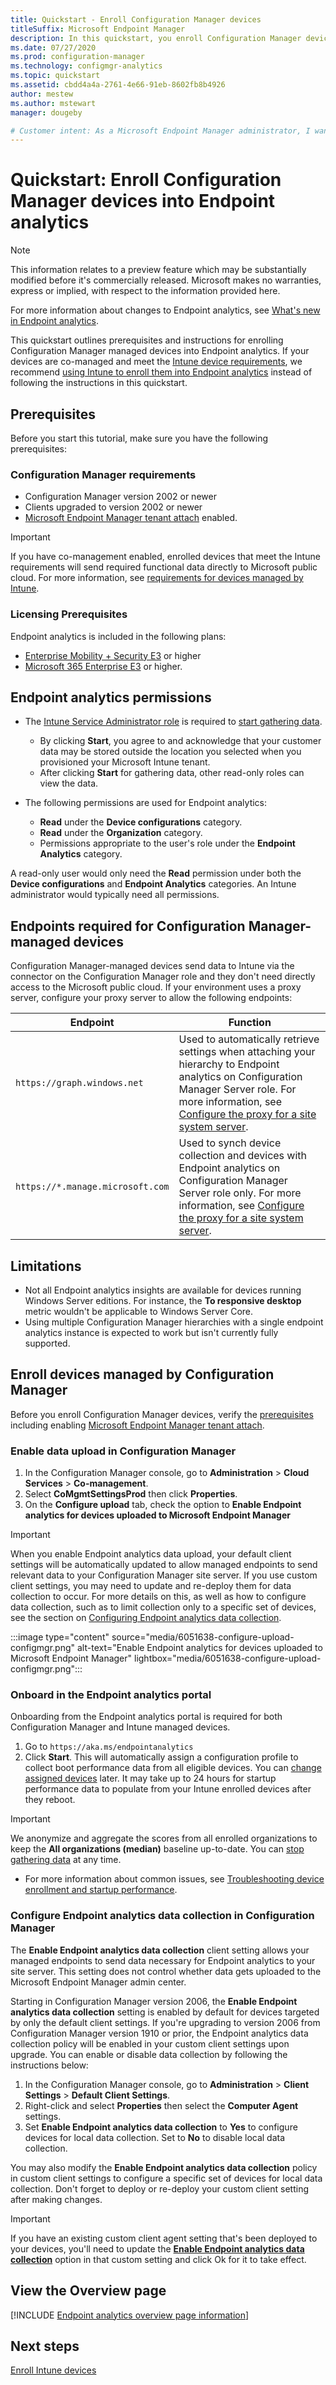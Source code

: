 ```yaml
---
title: Quickstart - Enroll Configuration Manager devices
titleSuffix: Microsoft Endpoint Manager
description: In this quickstart, you enroll Configuration Manager devices into Endpoint analytics.
ms.date: 07/27/2020
ms.prod: configuration-manager
ms.technology: configmgr-analytics
ms.topic: quickstart
ms.assetid: cbdd4a4a-2761-4e66-91eb-8602fb8b4926
author: mestew  
ms.author: mstewart
manager: dougeby

# Customer intent: As a Microsoft Endpoint Manager administrator, I want to enroll Configuration Manager devices into Endpoint analytics so that I can gain insights into the user experience.
---
```


# Quickstart: Enroll Configuration Manager devices into Endpoint analytics

> [!Note]  
> This information relates to a preview feature which may be substantially modified before it's commercially released. Microsoft makes no warranties, express or implied, with respect to the information provided here. 
>
> For more information about changes to Endpoint analytics, see [What's new in Endpoint analytics](whats-new.md). 

This quickstart outlines prerequisites and instructions for enrolling Configuration Manager managed devices into Endpoint analytics. If your devices are co-managed and meet the [Intune device requirements](enroll-intune.md#intune-device-requirements), we recommend [using Intune to enroll them into Endpoint analytics](enroll-intune.md) instead of following the instructions in this quickstart.

## <a name="bkmk_prereq"></a> Prerequisites

Before you start this tutorial, make sure you have the following prerequisites:  

### Configuration Manager requirements

- Configuration Manager version 2002 or newer
- Clients upgraded to version 2002 or newer
- [Microsoft Endpoint Manager tenant attach](../configmgr/tenant-attach/device-sync-actions.md) enabled.

> [!Important]  
> If you have co-management enabled, enrolled devices that meet the Intune requirements will send required functional data directly to Microsoft public cloud. For more information, see [requirements for devices managed by Intune](overview.md#bkmk_intune_prereq).

### Licensing Prerequisites

Endpoint analytics is included in the following plans:

- [Enterprise Mobility + Security E3](https://www.microsoftvolumelicensing.com/ProductResults.aspx?doc=Product%20Terms,OST&fid=51) or higher
- [Microsoft 365 Enterprise E3](https://www.microsoft.com/en-us/microsoft-365/enterprise?rtc=1) or higher.

## Endpoint analytics permissions

- The [Intune Service Administrator role](../intune/fundamentals/role-based-access-control.md) is required to [start gathering data](#bkmk_onboard).
   - By clicking **Start**, you agree to and acknowledge that your customer data may be stored outside the location you selected when you provisioned your Microsoft Intune tenant.
   - After clicking **Start** for gathering data, other read-only roles can view the data.

- The following permissions are used for Endpoint analytics:
   - **Read** under the **Device configurations** category.
   - **Read** under the **Organization** category. <!--temporary for pp-->
   - Permissions appropriate to the user's role under the **Endpoint Analytics** category.

A read-only user would only need the **Read** permission under both the **Device configurations** and **Endpoint Analytics** categories. An Intune administrator would typically need all permissions.

## <a name="bkmk_endpoints"></a> Endpoints required for Configuration Manager-managed devices

Configuration Manager-managed devices send data to Intune via the connector on the Configuration Manager role and they don't need directly access to the Microsoft public cloud. If your environment uses a proxy server, configure your proxy server to allow the following endpoints:

| Endpoint  | Function  |
|-----------|-----------|
| `https://graph.windows.net` | Used to automatically retrieve settings  when attaching your hierarchy to Endpoint analytics on Configuration Manager Server role. For more information, see [Configure the proxy for a site system server](../configmgr/core/plan-design/network/proxy-server-support.md#configure-the-proxy-for-a-site-system-server). |
| `https://*.manage.microsoft.com` | Used to synch device collection and devices with Endpoint analytics on Configuration Manager Server role only. For more information, see [Configure the proxy for a site system server](../configmgr/core/plan-design/network/proxy-server-support.md#configure-the-proxy-for-a-site-system-server). |

## Limitations

- Not all Endpoint analytics insights are available for devices running Windows Server editions. For instance, the **To responsive desktop** metric wouldn't be applicable to Windows Server Core.
- Using multiple Configuration Manager hierarchies with a single endpoint analytics instance is expected to work but isn't currently fully supported.

## <a name="bkmk_cm_enroll"></a> Enroll devices managed by Configuration Manager
<!--6051638, 5924760-->
Before you enroll Configuration Manager devices, verify the [prerequisites](#bkmk_prereq) including enabling [Microsoft Endpoint Manager tenant attach](../configmgr/tenant-attach/device-sync-actions.md). 

### <a name="bkmk_cm_upload"></a> Enable data upload in Configuration Manager

1. In the Configuration Manager console, go to **Administration** > **Cloud Services** > **Co-management**.
1. Select **CoMgmtSettingsProd** then click **Properties**.
1. On the **Configure upload** tab, check the option to **Enable Endpoint analytics for devices uploaded to Microsoft Endpoint Manager**

> [!Important]
> When you enable Endpoint analytics data upload, your default client settings will be automatically updated to allow managed endpoints to send relevant data to your Configuration Manager site server. If you use custom client settings, you may need to update and re-deploy them for data collection to occur. For more details on this, as well as how to configure data collection, such as to limit collection only to a specific set of devices, see the section on [Configuring Endpoint analytics data collection](#bkmk_cm_enable).

   :::image type="content" source="media/6051638-configure-upload-configmgr.png" alt-text="Enable Endpoint analytics for devices uploaded to Microsoft Endpoint Manager" lightbox="media/6051638-configure-upload-configmgr.png":::

### <a name="bkmk_onboard"></a> Onboard in the Endpoint analytics portal
Onboarding from  the Endpoint analytics portal is required for both  Configuration Manager and Intune managed devices.

1. Go to `https://aka.ms/endpointanalytics`
1. Click **Start**. This will automatically assign a configuration profile to collect boot performance data from all eligible devices. You can [change assigned devices](settings.md#bkmk_profile) later. It may take up to 24 hours for startup performance data to populate from your Intune enrolled devices after they reboot.

> [!Important]  
> We anonymize and aggregate the scores from all enrolled organizations to keep the **All organizations (median)** baseline up-to-date. You can [stop gathering data](data-collection.md#bkmk_stop) at any time.

   - For more information about common issues, see [Troubleshooting device enrollment and startup performance](troubleshoot.md#bkmk_enrollment_tshooter).

### <a name="bkmk_cm_enable"></a> Configure Endpoint analytics data collection in Configuration Manager

The **Enable Endpoint analytics data collection** client setting allows your managed endpoints to send data necessary for Endpoint analytics to your site server. This setting does not control whether data gets uploaded to the Microsoft Endpoint Manager admin center.

Starting in Configuration Manager version 2006, the **Enable Endpoint analytics data collection** setting is enabled by default for devices targeted by only the default client settings. If you're upgrading to version 2006 from Configuration Manager version 1910 or prior, the Endpoint analytics data collection policy will be enabled in your custom client settings upon upgrade. You can enable or disable data collection by following the instructions below:

1. In the Configuration Manager console, go to **Administration** > **Client Settings** > **Default Client Settings**.
1. Right-click and select **Properties** then select the **Computer Agent** settings.
1. Set **Enable Endpoint analytics data collection** to **Yes** to configure devices for local data collection. Set to **No** to disable local data collection.

You may also modify the **Enable Endpoint analytics data collection** policy in custom client settings to configure a specific set of devices for local data collection. Don't forget to deploy or re-deploy your custom client setting after making changes.

   > [!Important] 
   > If you have an existing custom client agent setting that's been deployed to your devices, you'll need to update the [**Enable Endpoint analytics data collection**](data-collection.md#bkmk_datacollection) option in that custom setting and click Ok for it to take effect.


## <a name="bkmk_view"></a> View the Overview page

[!INCLUDE [Endpoint analytics overview page information](includes/overview-page.md)]

## Next steps

[Enroll Intune devices](enroll-intune.md)
